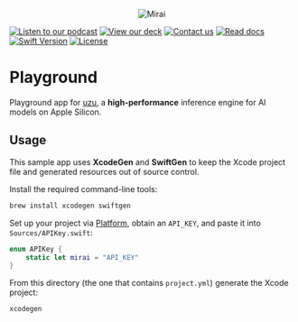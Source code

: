 <p align="center">
  <picture>
    <img alt="Mirai" src="https://artifacts.trymirai.com/social/github/uzu-swift-header.jpg" style="max-width: 100%;">
  </picture>
</p>

<a href="https://artifacts.trymirai.com/social/about_us.mp3"><img src="https://img.shields.io/badge/Listen-Podcast-red" alt="Listen to our podcast"></a>
<a href="https://docsend.com/v/76bpr/mirai2025"><img src="https://img.shields.io/badge/View-Deck-red" alt="View our deck"></a>
<a href="mailto:alexey@getmirai.co,dima@getmirai.co,aleksei@getmirai.co?subject=Interested%20in%20Mirai"><img src="https://img.shields.io/badge/Send-Email-green" alt="Contact us"></a>
<a href="https://docs.trymirai.com/components/inference-engine"><img src="https://img.shields.io/badge/Read-Docs-blue" alt="Read docs"></a>
[![Swift Version](https://img.shields.io/badge/Swift-5.9-blue)](https://swift.org)
[![License](https://img.shields.io/badge/License-MIT-blue)](LICENSE)

# Playground

Playground app for [uzu](https://github.com/trymirai/uzu), a **high-performance** inference engine for AI models on Apple Silicon.

## Usage

This sample app uses **XcodeGen** and **SwiftGen** to keep the Xcode project file and generated resources out of source control.

Install the required command-line tools:

```bash
brew install xcodegen swiftgen
```

Set up your project via [Platform](https://platform.trymirai.com), obtain an `API_KEY`, and paste it into `Sources/APIKey.swift`:

```swift
enum APIKey {
    static let mirai = "API_KEY"
}
```

From this directory (the one that contains `project.yml`) generate the Xcode project:

```bash
xcodegen
```
